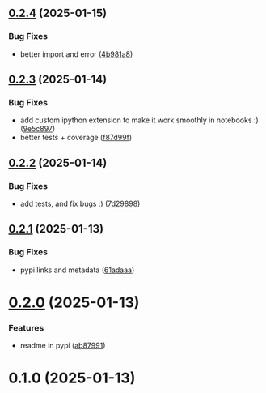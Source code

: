 ## [0.2.4](https://github.com/AlmogBaku/pytest-evals/compare/v0.2.3...v0.2.4) (2025-01-15)


### Bug Fixes

* better import and error ([4b981a8](https://github.com/AlmogBaku/pytest-evals/commit/4b981a8654f429b09292426986697feb8eeed72a))





## [0.2.3](https://github.com/AlmogBaku/pytest-evals/compare/v0.2.2...v0.2.3) (2025-01-14)


### Bug Fixes

* add custom ipython extension to make it work smoothly in notebooks :) ([9e5c897](https://github.com/AlmogBaku/pytest-evals/commit/9e5c897a47971e36ca9b1c41c89674301de995fe))
* better tests + coverage ([f87d99f](https://github.com/AlmogBaku/pytest-evals/commit/f87d99f7a50a2630a421a39e3e9927b65a75a2e4))





## [0.2.2](https://github.com/AlmogBaku/pytest-evals/compare/v0.2.1...v0.2.2) (2025-01-14)


### Bug Fixes

* add tests, and fix bugs :) ([7d29898](https://github.com/AlmogBaku/pytest-evals/commit/7d2989838a8f0010f4f97c58e9ad3b0f5735c1fc))





## [0.2.1](https://github.com/AlmogBaku/pytest-evals/compare/v0.2.0...v0.2.1) (2025-01-13)


### Bug Fixes

* pypi links and metadata ([61adaaa](https://github.com/AlmogBaku/pytest-evals/commit/61adaaaeb8487a68609374f7cc9a77b16d9727e6))





# [0.2.0](https://github.com/AlmogBaku/pytest-evals/compare/v0.1.0...v0.2.0) (2025-01-13)


### Features

* readme in pypi ([ab87991](https://github.com/AlmogBaku/pytest-evals/commit/ab8799158c256daeb47c4f7e7e3f26471b926dab))





# 0.1.0 (2025-01-13)

